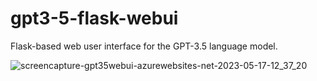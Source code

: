 # gpt3-5-flask-webui
Flask-based web user interface for the GPT-3.5 language model.

![screencapture-gpt35webui-azurewebsites-net-2023-05-17-12_37_20](https://github.com/asaykal/gpt3-5-flask-webui/assets/46647858/e2790aef-13e0-4dd5-8587-8560d7509673)
